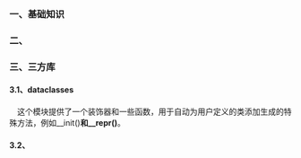 ### 一、基础知识

### 二、

### 三、三方库
#### 3.1、dataclasses
&ensp;&ensp;这个模块提供了一个装饰器和一些函数，用于自动为用户定义的类添加生成的特殊方法，例如__init()__和__repr()__。

#### 3.2、